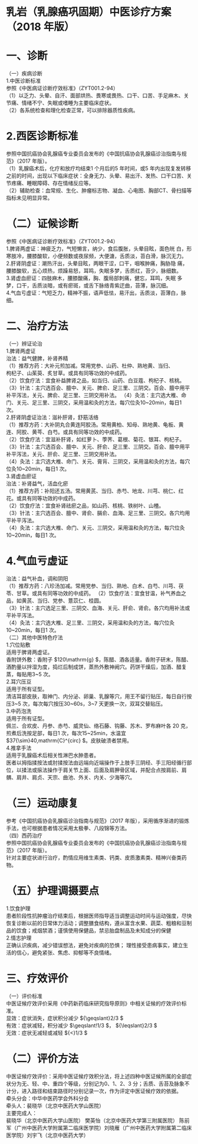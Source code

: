 # 乳岩（乳腺癌巩固期）中医诊疗方案 （2018 年版）  
# 一、诊断  
（一）疾病诊断  
1.中医诊断标准  
参照《中医病证诊断疗效标准》（ZYT001.2-94）  
（1）以乏力、头晕、自汗、面部烘热、畏寒或畏热、口干、口苦、手足麻木、关节痛、情绪不宁、失眠或嗜睡为主要临床症状。  
（2）各系统检查和理化检查正常，可以排除器质性疾病。  
# 2.西医诊断标准  
参照中国抗癌协会乳腺癌专业委员会发布的《中国抗癌协会乳腺癌诊治指南与规范》（2017 年版）。  
（1）乳腺癌术后，化疗和放疗均结束1 个月后的5 年时间，或5 年内出现复发转移之前的时间，出现以下临床症状：全身无力、头晕、易出汗、发热、口干口苦、关节疼痛、睡眠障碍、存在情绪反应等。  
（2）辅助检查：血常规、生化、肿瘤标志物、凝血、心电图、胸部CT、骨扫描等指标未见明显异常。  
# （二）证候诊断  
参照《中医病证诊断疗效标准》（ZYT001.2-94）  
1.脾肾两虚证：神疲乏力，气短懒言，纳少，食后腹胀，头晕目眩，面色㿠 白，形寒肢冷，腰膝酸软，小便频数或夜尿频，大便溏，舌质淡，苔白滑，脉沉无力。  
2.肝肾阴虚证：潮热汗出，头晕目眩，两眼干涩，口干，咽喉肿痛，胸胁隐 痛，腰膝酸软，五心烦热，烦躁易怒，耳鸣，失眠多梦，舌质红，苔少，脉细数。  
3.肾虚血瘀证：四肢麻木，腰膝酸痛，胸、腹局部刺痛，健忘，耳鸣，失眠 多梦，口干，舌质淡暗，或有瘀斑，或舌下脉络青紫迂曲，苔薄，脉沉细。  
4.气血亏虚证：气短乏力，精神不振，语声低怯，易汗出，舌质淡，苔薄白，脉细。  
# 二、治疗方法  
（一）辨证论治  
1.脾肾两虚证  
治法：益气健脾，补肾养精  
（1）推荐方药：大补元煎加减。常用党参、山药、杜仲、熟地黄、当归、  
枸杞子、山茱萸、炙甘草。或具有同等功效的中成药。  
（2）饮食疗法：宜食补益脾肾之品，如当归、山药、白豆蔻、枸杞子、核桃。  
（3）针法：主穴选百会、膻中、关元、脾俞、足三里、三阴交。百会、膻中用平补平泻法，关元、脾俞、足三里、三阴交用补法。 （4）灸法：主穴选大椎、命门、关元、足三里、三阴交，采用温和灸的方法，每穴位灸10\~20min，每日1 次。  
2.肝肾阴虚证治法：滋补肝肾，舒筋活络  
（1）推荐方药：大补阴丸合黄连阿胶汤。常用黄柏、知母、熟地黄、龟板、黄连、阿胶、黄芩、白芍。或具有同等功效的中成药。  
（2）饮食疗法：宜滋补肝肾，如红萝卜、荸荠、葛根、菊花、银耳、枸杞子。  
（3）针法：主穴选百会、膻中、关元、肝俞、足三里、三阴交。百会、膻中用平补平泻法，关元、肝俞、足三里、三阴交用补法。  
（4）灸法：主穴选大椎、命门、关元、膏肓、三阴交，采用温和灸的方法，每穴位灸10\~20min，每日1 次。  
3.肾虚血瘀证  
治法：补肾益气，活血化瘀  
（1）推荐方药：补阳还五汤。常用黄芪、当归、赤芍、地龙、川芎、桃仁、红花。或具有同等功效的中成药。  
（2）饮食疗法：宜食补肾祛瘀之品，如山药、核桃、铁树叶、山楂。  
（3）针法：主穴选百会、膻中、肾俞、膈俞、血海、足三里、三阴交。各穴均用平补平泻法。  
（4）灸法：主穴选大椎、命门、关元、三阴交，采用温和灸的方法，每穴位灸10\~20min，每日1 次。  
# 4.气血亏虚证  
治法：益气补血，调和阴阳  
（1）推荐方药：八珍汤加减。常用党参、当归、熟地、白术、白芍、川芎、茯苓、甘草。或具有同等功效的中成药。 （2）饮食疗法：宜食甘温，补气养血之品，如黄芪、当归、党参、薏苡仁、桂圆。  
（3）针法：主穴选足三里、三阴交、血海、关元、肝俞、肾俞。各穴均用补法或平补平泻法。  
（4）灸法：主穴选大椎、足三里、三阴交，采用温和灸的方法，每穴位灸10\~20min，每日1 次。  
（二）其他中医特色疗法  
1.穴位贴敷  
适用于脾肾两虚证。  
香附饼外敷：香附子 $120\mathrm{g} $，陈醋、酒各适量。香附子研末，陈醋、酒酌量以拌湿为度，捣烂后制成饼，蒸热外敷神阙穴。药饼干燥后，加酒、醋复蒸，每贴用3\~5 次。  
2.耳穴压豆  
适用于所有证型。  
清洁耳部皮肤，取神门、内分泌、卵巢、乳腺等穴，用王不留行贴压，每日自行按压3\~5 次，每次每穴按压30\~60s，3\~7 天更换一次，双耳交替贴压。  
3.中药泡洗  
适用于所有证型。  
佩兰、合欢皮、丹参、赤芍、威灵仙、络石藤、钩藤、苏木、罗布麻叶各 20 克，煎煮后洗按足部，每日1 次，每次15\~25min，水温宜 $37{\sim}40\,mathrm{C}^{circ} $。皮肤破溃者禁用。  
4.推拿手法  
适用于乳腺癌术后相关性淋巴水肿患者。  
医者以拇指揉按法或肘揉按法由远端向近端操作于上肢手三阴经、手三阳经循行部位，以揉法或㨰法操作于肩关节上面、后面及肩胛骨区域，并配合点按肩前、肩髃、肩井、肩贞、天宗、曲池、外关、内关、少海等穴。  
# （三）运动康复  
参考《中国抗癌协会乳腺癌诊治指南与规范》（2017 年版），采用循序渐进的锻炼手法，也可根据患者情况采用太极拳、八段锦等方法。  
（四）西药治疗  
参照中国抗癌协会乳腺癌专业委员会发布的《中国抗癌协会乳腺癌诊治指南与规范》（2017 年版）。  
针对主要症状进行治疗，酌情应用维生素类、钙类、皮质激素类、精神兴奋类药物。  
# （五）护理调摄要点  
1.饮食护理  
患者阶段性抗肿瘤治疗结束后，根据医师指导适当调整运动时间与运动强度，尽快恢复诊断以前的日常体力活动；调整膳食结构，遵从富含水果、蔬菜、粗粮和豆制品的饮食；戒烟禁酒；谨慎使用保健品，禁忌胎盘制品及未知成分的保健  
2.情志护理  
正确认识疾病，减少错误想法，避免对疾病的恐惧； 理性接受患病事实，建立生活的信心，避免紧张、焦虑、抑郁等不良情绪。  
# 三、疗效评价  
（一）评价标准  
中医证候疗效评价采用《中药新药临床研究指导原则》中相关证候的疗效评价标准。  
显效：症状消失，症状积分减少 ${\geqslant}2/3 $  
有效：症状减轻，积分减少 $\geqslant\!1/3 $， ${\leqslant}2/3 $  
无效：症状无减轻或减轻 ${<}1/3 $  
# （二）评价方法  
中医证候疗效评价：采用中医证候疗效积分法，将上述四种中医证候所属的全部症状分为无、轻、中、重四个等级，分别记为0、1、2、3 分；舌质、舌苔及脉象不计分，进入路径和结束路径时分别记录一次，作为评定中医证候疗效的依据。  
牵头分会：中华中医药学会外科分会  
牵头人：裴晓华（北京中医药大学山医院）  
主要完成人：  
裴晓华（北京中医药大学山医院） 樊英怡（北京中医药大学第三附属医院） 陈前军（广州中医药大学附属第二临床医学院）刘晓雁（广州中医药大学附属第二临床医学院）刘宇飞（北京中医药大学）  
